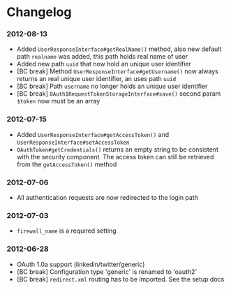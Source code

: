 Changelog
=========

### 2012-08-13
* Added `UserResponseInterface#getRealName()` method, also new default path `realname`
  was added, this path holds real name of user
* Added new path `uuid` that now hold an unique user identifier
* [BC break] Method `UserResponseInterface#getUsername()` now always returns an real
  unique user identifier, an uses path `uuid`
* [BC break] Path `username` no longer holds an unique user identifier
* [BC break] `OAuth1RequestTokenStorageInterface#save()` second param `$token` now
  must be an array

### 2012-07-15

* Added `UserResponseInterface#getAccessToken()` and `UserResponseInterface#setAccessToken`
* `OAuthToken#getCredentials()` returns an empty string to be consistent with
  the security component. The access token can still be retrieved from the
  `getAccessToken()` method

### 2012-07-06

* All authentication requests are now redirected to the login path

### 2012-07-03

* `firewall_name` is a required setting

### 2012-06-28

* OAuth 1.0a support (linkedin/twitter/generic)
* [BC break] Configuration type 'generic' is renamed to 'oauth2'
* [BC break] `redirect.xml` routing has to be imported. See the setup docs
